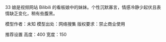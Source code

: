 33 娘是视频网站 Bilibili 的看板娘中的妹妹。个性沉默寡言，情感冷静少起伏且表情缺乏变化，稍有些腹黑。

模型作者：未知
模型出处：网络搜集
版权要求：禁止商业使用

推荐设置
高度：400
宽度：150